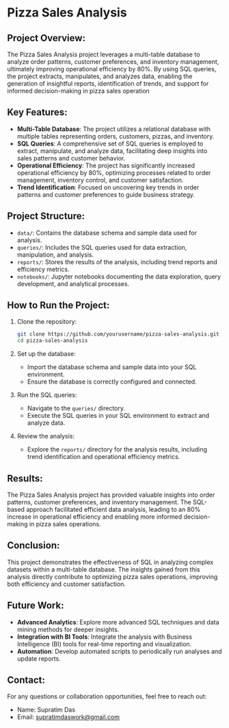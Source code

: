 
# Pizza Sales Analysis

## Project Overview:

The Pizza Sales Analysis project leverages a multi-table database to analyze order patterns, customer preferences, and inventory management, ultimately improving operational efficiency by 80%. By using SQL queries, the project extracts, manipulates, and analyzes data, enabling the generation of insightful reports, identification of trends, and support for informed decision-making in pizza sales operation

## Key Features:

- **Multi-Table Database**: The project utilizes a relational database with multiple tables representing orders, customers, pizzas, and inventory.
- **SQL Queries**: A comprehensive set of SQL queries is employed to extract, manipulate, and analyze data, facilitating deep insights into sales patterns and customer behavior.
- **Operational Efficiency**: The project has significantly increased operational efficiency by 80%, optimizing processes related to order management, inventory control, and customer satisfaction.
- **Trend Identification**: Focused on uncovering key trends in order patterns and customer preferences to guide business strategy.

## Project Structure:

- `data/`: Contains the database schema and sample data used for analysis.
- `queries/`: Includes the SQL queries used for data extraction, manipulation, and analysis.
- `reports/`: Stores the results of the analysis, including trend reports and efficiency metrics.
- `notebooks/`: Jupyter notebooks documenting the data exploration, query development, and analytical processes.

## How to Run the Project:

1. Clone the repository:
   ```bash
   git clone https://github.com/yourusername/pizza-sales-analysis.git
   cd pizza-sales-analysis
   ```

2. Set up the database:
   - Import the database schema and sample data into your SQL environment.
   - Ensure the database is correctly configured and connected.

3. Run the SQL queries:
   - Navigate to the `queries/` directory.
   - Execute the SQL queries in your SQL environment to extract and analyze data.

4. Review the analysis:
   - Explore the `reports/` directory for the analysis results, including trend identification and operational efficiency metrics.

## Results:

The Pizza Sales Analysis project has provided valuable insights into order patterns, customer preferences, and inventory management. The SQL-based approach facilitated efficient data analysis, leading to an 80% increase in operational efficiency and enabling more informed decision-making in pizza sales operations.

## Conclusion:

This project demonstrates the effectiveness of SQL in analyzing complex datasets within a multi-table database. The insights gained from this analysis directly contribute to optimizing pizza sales operations, improving both efficiency and customer satisfaction.

## Future Work:

- **Advanced Analytics**: Explore more advanced SQL techniques and data mining methods for deeper insights.
- **Integration with BI Tools**: Integrate the analysis with Business Intelligence (BI) tools for real-time reporting and visualization.
- **Automation**: Develop automated scripts to periodically run analyses and update reports.

## Contact:

For any questions or collaboration opportunities, feel free to reach out:

- Name: Supratim Das
- Email: supratimdaswork@gmail.com
